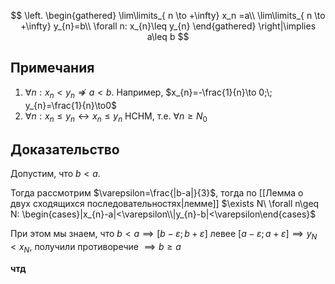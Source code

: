 $$
\left.
\begin{gathered}
\lim\limits_{ n \to +\infty} x_n =a\\
\lim\limits_{ n \to +\infty} y_{n}=b\\
\forall n: x_{n}\leq y_{n}
\end{gathered}
\right|\implies a\leq b
$$
## Примечания

1. $\forall n: x_{n}<y_{n}\not\Rightarrow a<b$. Например, $x_{n}=-\frac{1}{n}\to 0;\; y_{n}=\frac{1}{n}\to0$
2. $\forall n: x_{n}\leq y_{n} \leftrightarrow x_{n}\leq y_{n}\text{ НСНМ, т.е. }\forall n\geq N_{0}$
## Доказательство

Допустим, что $b<a$.

Тогда рассмотрим $\varepsilon=\frac{|b-a|}{3}$, тогда по [[Лемма о двух сходящихся последовательностях|лемме]] $\exists N\ \forall n\geq N: \begin{cases}|x_{n}-a|<\varepsilon\\|y_{n}-b|<\varepsilon\end{cases}$

При этом мы знаем, что $b<a\implies [b-\varepsilon;b+\varepsilon]\text{ левее }[a-\varepsilon;a+\varepsilon] \implies y_{N}<x_{N}$, получили противоречие $\implies b\geq a$

**чтд**